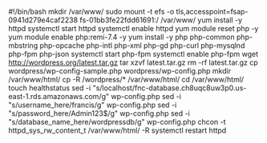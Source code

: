 #!/bin/bash
mkdir /var/www/
sudo mount -t efs -o tls,accesspoint=fsap-0941d279e4caf2238 fs-01bb3fe22fdd61691:/ /var/www/
yum install -y httpd
systemctl start httpd
systemctl enable httpd
yum module reset php -y
yum module enable php:remi-7.4 -y
yum install -y php php-common php-mbstring php-opcache php-intl php-xml php-gd php-curl php-mysqlnd php-fpm php-json
systemctl start php-fpm
systemctl enable php-fpm
wget http://wordpress.org/latest.tar.gz
tar xzvf latest.tar.gz
rm -rf latest.tar.gz
cp wordpress/wp-config-sample.php wordpress/wp-config.php
mkdir /var/www/html/
cp -R /wordpress/* /var/www/html/
cd /var/www/html/
touch healthstatus
sed -i "s/localhost/fnc-database.ch8uqc8uw3p0.us-east-1.rds.amazonaws.com/g" wp-config.php
sed -i "s/username_here/francis/g" wp-config.php
sed -i "s/password_here/Admin123$/g" wp-config.php
sed -i "s/database_name_here/wordpressdb/g" wp-config.php
chcon -t httpd_sys_rw_content_t /var/www/html/ -R
systemctl restart httpd
